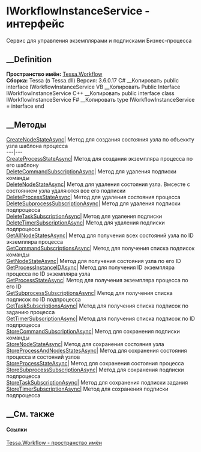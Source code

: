 # IWorkflowInstanceService - интерфейс
Сервис для управления экземплярами и подписками Бизнес-процесса
## __Definition
 **Пространство имён:** [Tessa.Workflow](N_Tessa_Workflow.htm)  
 **Сборка:** Tessa (в Tessa.dll) Версия: 3.6.0.17
C# __Копировать
     public interface IWorkflowInstanceService
VB __Копировать
     Public Interface IWorkflowInstanceService
C++ __Копировать
     public interface class IWorkflowInstanceService
F# __Копировать
     type IWorkflowInstanceService = interface end
##  __Методы
[CreateNodeStateAsync](M_Tessa_Workflow_IWorkflowInstanceService_CreateNodeStateAsync.htm)|
Метод для создания состояния узла по объеккту узла шаблона процесса  
---|---  
[CreateProcessStateAsync](M_Tessa_Workflow_IWorkflowInstanceService_CreateProcessStateAsync.htm)|
Метод для создания экземпляра процесса по его шаблону  
[DeleteCommandSubscriptionAsync](M_Tessa_Workflow_IWorkflowInstanceService_DeleteCommandSubscriptionAsync.htm)|
Метод для удаления подписки команды  
[DeleteNodeStateAsync](M_Tessa_Workflow_IWorkflowInstanceService_DeleteNodeStateAsync.htm)|
Метод для удаления состояния узла. Вмсесте с состоянием узла удаляются все его
подписки  
[DeleteProcessStateAsync](M_Tessa_Workflow_IWorkflowInstanceService_DeleteProcessStateAsync.htm)|
Метод для удаления состояния процесса  
[DeleteSubprocessSubscriptionAsync](M_Tessa_Workflow_IWorkflowInstanceService_DeleteSubprocessSubscriptionAsync.htm)|
Метод для удаления подписки подпроцесса  
[DeleteTaskSubscriptionAsync](M_Tessa_Workflow_IWorkflowInstanceService_DeleteTaskSubscriptionAsync.htm)|
Метод для удаления подписки  
[DeleteTimerSubscriptionAsync](M_Tessa_Workflow_IWorkflowInstanceService_DeleteTimerSubscriptionAsync.htm)|
Метод для удаления подписки подпроцесса  
[GetAllNodeStatesAsync](M_Tessa_Workflow_IWorkflowInstanceService_GetAllNodeStatesAsync.htm)|
Метод для получения всех состояний узла по ID экземпляра процесса  
[GetCommandSubscriptionsAsync](M_Tessa_Workflow_IWorkflowInstanceService_GetCommandSubscriptionsAsync.htm)|
Метод для получения списка подписок команды  
[GetNodeStateAsync](M_Tessa_Workflow_IWorkflowInstanceService_GetNodeStateAsync.htm)|
Метод для получения состояния узла по его ID  
[GetProcessInstanceIDAsync](M_Tessa_Workflow_IWorkflowInstanceService_GetProcessInstanceIDAsync.htm)|
Метод для получения ID экземпляра процесса по ID экземпляра узла  
[GetProcessStateAsync](M_Tessa_Workflow_IWorkflowInstanceService_GetProcessStateAsync.htm)|
Метод для получения экземпляра процесса по его ID  
[GetSubprocessSubscriptionsAsync](M_Tessa_Workflow_IWorkflowInstanceService_GetSubprocessSubscriptionsAsync.htm)|
Метод для получения списка подписок по ID подпроцесса  
[GetTaskSubscriptionsAsync](M_Tessa_Workflow_IWorkflowInstanceService_GetTaskSubscriptionsAsync.htm)|
Метод для получения списка подписок по заданию процесса  
[GetTimerSubscriptionAsync](M_Tessa_Workflow_IWorkflowInstanceService_GetTimerSubscriptionAsync.htm)|
Метод для получения списка подписок по ID подпроцесса  
[StoreCommandSubscriptionAsync](M_Tessa_Workflow_IWorkflowInstanceService_StoreCommandSubscriptionAsync.htm)|
Метод для сохранения подписки команды  
[StoreNodeStateAsync](M_Tessa_Workflow_IWorkflowInstanceService_StoreNodeStateAsync.htm)|
Метод для сохранения состояния узла  
[StoreProcessAndNodesStatesAsync](M_Tessa_Workflow_IWorkflowInstanceService_StoreProcessAndNodesStatesAsync.htm)|
Метод для сохранения состояния процесса и состояний узлов  
[StoreProcessStateAsync](M_Tessa_Workflow_IWorkflowInstanceService_StoreProcessStateAsync.htm)|
Метод для сохранения состояния процесса  
[StoreSubprocessSubscriptionAsync](M_Tessa_Workflow_IWorkflowInstanceService_StoreSubprocessSubscriptionAsync.htm)|
Метод для сохранения подписки подпроцесса  
[StoreTaskSubscriptionAsync](M_Tessa_Workflow_IWorkflowInstanceService_StoreTaskSubscriptionAsync.htm)|
Метод для сохранения подписки задания  
[StoreTimerSubscriptionAsync](M_Tessa_Workflow_IWorkflowInstanceService_StoreTimerSubscriptionAsync.htm)|
Метод для сохранения подписки подпроцесса  
## __См. также
#### Ссылки
[Tessa.Workflow - пространство имён](N_Tessa_Workflow.htm)
